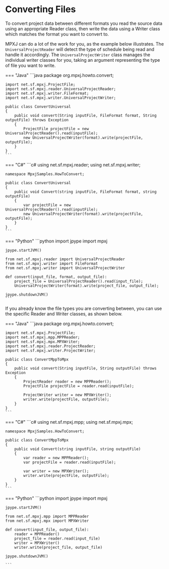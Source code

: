 # Converting Files

To convert project data between different formats you read the source 
data using an appropriate Reader class, then write the data using a Writer
class which matches the format you want to convert to.

MPXJ can do a lot of the work for you, as the example below illustrates. The
`UniversalProjectReader` will detect the type of schedule being read and handle
it accordingly. The `UniversalProjectWriter` class manages the individual
writer classes for you, taking an argument representing the type of file you
want to write.

=== "Java"
	```java
    package org.mpxj.howto.convert;

    import net.sf.mpxj.ProjectFile;
    import net.sf.mpxj.reader.UniversalProjectReader;
    import net.sf.mpxj.writer.FileFormat;
    import net.sf.mpxj.writer.UniversalProjectWriter;

    public class ConvertUniversal
    {
        public void convert(String inputFile, FileFormat format, String outputFile) throws Exception
        {
            ProjectFile projectFile = new UniversalProjectReader().read(inputFile);
            new UniversalProjectWriter(format).write(projectFile, outputFile);
        }
    }
	```

=== "C#"
	```c#
    using net.sf.mpxj.reader;
    using net.sf.mpxj.writer;

    namespace MpxjSamples.HowToConvert;

    public class ConvertUniversal
    {
        public void Convert(string inputFile, FileFormat format, string outputFile)
        {
            var projectFile = new UniversalProjectReader().read(inputFile);
            new UniversalProjectWriter(format).write(projectFile, outputFile);
        }
    }
	```

=== "Python"
	```python
	import jpype
	import mpxj
	
	jpype.startJVM()
	
	from net.sf.mpxj.reader import UniversalProjectReader
	from net.sf.mpxj.writer import FileFormat
	from net.sf.mpxj.writer import UniversalProjectWriter

	def convert(input_file, format, output_file):
		project_file = UniversalProjectReader().read(input_file);
		UniversalProjectWriter(format).write(project_file, output_file);
	
	jpype.shutdownJVM()
	```

If you already know the file types you are converting between,
you can use the specific Reader and Writer classes, as shown below.

=== "Java"
	```java
	package org.mpxj.howto.convert;
	
	import net.sf.mpxj.ProjectFile;
	import net.sf.mpxj.mpp.MPPReader;
	import net.sf.mpxj.mpx.MPXWriter;
	import net.sf.mpxj.reader.ProjectReader;
	import net.sf.mpxj.writer.ProjectWriter;
	
	public class ConvertMppToMpx
	{
	   	public void convert(String inputFile, String outputFile) throws Exception
	   	{
	      	ProjectReader reader = new MPPReader();
	      	ProjectFile projectFile = reader.read(inputFile);
		
	      	ProjectWriter writer = new MPXWriter();
	      	writer.write(projectFile, outputFile);
	   	}
	}
	```

=== "C#"
	```c#
	using net.sf.mpxj.mpp;
	using net.sf.mpxj.mpx;
	
	namespace MpxjSamples.HowToConvert;
	
	public class ConvertMppToMpx
	{
    	public void Convert(string inputFile, string outputFile)
    	{
        	var reader = new MPPReader();
        	var projectFile = reader.read(inputFile);
	
        	var writer = new MPXWriter();
        	writer.write(projectFile, outputFile);
    	}
	}
	```


=== "Python"
	```python
	import jpype
	import mpxj
	
	jpype.startJVM()
	
	from net.sf.mpxj.mpp import MPPReader
	from net.sf.mpxj.mpx import MPXWriter
	
	def convert(input_file, output_file):
		reader = MPPReader()
		project_file = reader.read(input_file)
		writer = MPXWriter()
		writer.write(project_file, output_file)
	
	jpype.shutdownJVM()
	
	```
